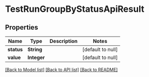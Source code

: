 # TestRunGroupByStatusApiResult
## Properties

| Name | Type | Description | Notes |
|------------ | ------------- | ------------- | -------------|
| **status** | **String** |  | [default to null] |
| **value** | **Integer** |  | [default to null] |

[[Back to Model list]](../README.md#documentation-for-models) [[Back to API list]](../README.md#documentation-for-api-endpoints) [[Back to README]](../README.md)

